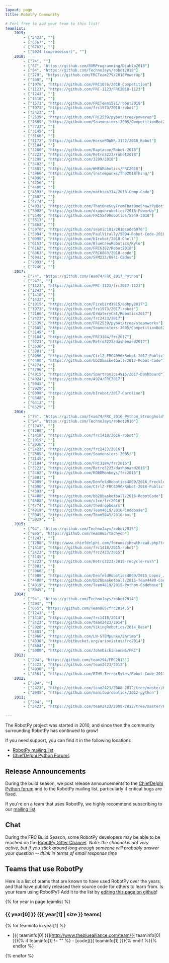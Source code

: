 ```yaml
---
layout: page
title: RobotPy Community

# Feel free to add your team to this list!
teamlist:
    2019:
        - ["2423", ""]
        - ["6367", ""]
        - ["6762", ""]
        - ["5024 (coprocessor)", ""]
    2018:
        - ["74", ""]
        - ["87", "https://github.com/RVRProgramming/Diablo2018"]
        - ["94", "https://github.com/TechnoJays/robot2018"]
        - ["279", "https://github.com/FRCTeam279/2018PowerUp"]
        - ["369", ""]
        - ["1076", "https://github.com/FRC1076/2018-Competition"]
        - ["1123", "https://github.com/FRC-1123/FRC2018-1123"]
        - ["1243", ""]
        - ["1418", ""]
        - ["1571", "https://github.com/FRCTeam1571/robot2018"]
        - ["1973", "https://github.com/frc1973/2018-robot"]
        - ["2423", ""]
        - ["2539", "https://github.com/FRC2539/pybot/tree/powerup"]
        - ["2605", "https://github.com/Seamonsters-2605/CompetitionBot2018"]
        - ["2733", ""]
        - ["3145", ""]
        - ["3160", ""]
        - ["3172", "https://github.com/HorsePOWER-3172/2018_Robot"]
        - ["3184", ""]
        - ["3200", "https://github.com/Raptacon/Robot-2018"]
        - ["3223", "https://github.com/Retro3223/robot2018"]
        - ["3299", "https://github.com/3299/2018"]
        - ["3402", ""]
        - ["3881", "https://github.com/WHEARobotics/FRC2018"]
        - ["3966", "https://github.com/lnstempunks/The2018Thing/"]
        - ["4096", ""]
        - ["4256", ""]
        - ["4480", ""]
        - ["4593", "https://github.com/mathias314/2018-Comp-Code"]
        - ["4607", ""]
        - ["4774", ""]
        - ["4931", "https://github.com/ThatOneGuyFromThatOneShow/PyBot"]
        - ["5002", "https://github.com/dragonrobotics/2018-PowerUp"]
        - ["5549", "https://github.com/FRC5549Robotics/5549-2018"]
        - ["5613", ""]
        - ["5863", ""]
        - ["5970", "https://github.com/seanic101/2018code5970"]
        - ["5994", "https://github.com/PaulVirally/5994-Robot-Code-2018"]
        - ["6098", "https://github.com/bIrobot/2018-Chell"]
        - ["6153", "https://github.com/BlueCrewRobotics/Kylo"]
        - ["6162", "https://github.com/FRC6162/Robot2018"]
        - ["6863", "https://github.com/FRC6863/2018-code"]
        - ["6941", "https://github.com/SFM233/6941-Codes"]
        - ["7093", ""]
        - ["7240", ""]
    2017:
        - ["74", "https://github.com/Team74/FRC_2017_Python"]
        - ["247", ""]
        - ["1123", "https://github.com/FRC-1123/frc2017-1123"]
        - ["1243", ""]
        - ["1418", ""]
        - ["1432", ""]
        - ["1915", "https://github.com/Firebird1915/Bobpy2017"]
        - ["1973", "https://github.com/frc1973/2017-robot"]
        - ["2186", "https://github.com/DrWateryCat/Robotics2017"]
        - ["2423", "https://github.com/frc2423/2017"]
        - ["2539", "https://github.com/FRC2539/pybot/tree/steamworks"]
        - ["2605", "https://github.com/Seamonsters-2605/CompetitionBot2017"]
        - ["3145", ""]
        - ["3184", "https://github.com/FRC3184/frc2017"]
        - ["3223", "https://github.com/Retro3223/dashboard2017"]
        - ["3636", ""]
        - ["3881", ""]
        - ["4096", "https://github.com/CtrlZ-FRC4096/Robot-2017-Public"]
        - ["4480", "https://github.com/bb20basketball/2017-Robot-Code"]
        - ["4774", ""]
        - ["4796", ""]
        - ["4915", "https://github.com/Spartronics4915/2017-Dashboard"]
        - ["4924", "https://github.com/4924/FRC2017"]
        - ["5045", ""]
        - ["5929", ""]
        - ["6098", "https://github.com/bIrobot/2017-Caroline"]
        - ["6348", ""]
        - ["6413", ""]
        - ["6529", ""]
    2016:
        - ["74", "https://github.com/Team74/FRC_2016_Python_Stronghold"]
        - ["94", "https://github.com/TechnoJays/robot2016"]
        - ["1243", ""]
        - ["1288", ""]
        - ["1418", "https://github.com/frc1418/2016-robot"]
        - ["1915", ""]
        - ["2036", ""]
        - ["2423", "https://github.com/frc2423/2016"]
        - ["2605", "https://github.com/Seamonsters-2605/"]
        - ["3145", ""]
        - ["3184", "https://github.com/FRC3184/frc2016"]
        - ["3223", "https://github.com/Retro3223/dashboard2016"]
        - ["3402", "https://github.com/ROBOMonkeys/frc2016"]
        - ["3881", ""]
        - ["4009", "https://github.com/DenfeldRobotics4009/2016_Freckles"]
        - ["4096", "https://github.com/CtrlZ-FRC4096/Robot-2016-Public"]
        - ["4393", ""]
        - ["4480", "https://github.com/bb20basketball/2016-RobotCode"]
        - ["4688", "https://github.com/clxe/frc2016"]
        - ["4774", "https://github.com/thedropbears"]
        - ["4819", "https://github.com/Team4819/2016-Codebase"]
        - ["5045", "https://github.com/Team5045/2016-bot"]
        - ["5929", ""]
    2015:
        - ["94", "https://github.com/TechnoJays/robot2015"]
        - ["865", "https://github.com/Team865/tachyon"]
        - ["1243", ""]
        - ["1288", "http://www.chiefdelphi.com/forums/showthread.php?t=135688"]
        - ["1418", "https://github.com/frc1418/2015-robot"]
        - ["2423", "https://github.com/frc2423/2015"]
        - ["3145", ""]
        - ["3223", "https://github.com/Retro3223/2015-recycle-rush"]
        - ["3881", ""]
        - ["3966", ""]
        - ["4009", "https://github.com/DenfeldRobotics4009/2015_Lopez_Jr"]
        - ["4480", "https://github.com/bb20basketball/2015-Team4480-Code"]
        - ["4819", "https://github.com/Team4819/2015-Python-Codebase"]
        - ["5045", ""]
    2014:
        - ["94", "https://github.com/TechnoJays/robot2014"]
        - ["294", ""]
        - ["865", "https://github.com/Team865/frc2014.5"]
        - ["1243", ""]
        - ["1418", "https://github.com/frc1418/2014"]
        - ["2423", "https://github.com/team2423/2014"]
        - ["2928", "https://github.com/VikingRobotics/2014_Base"]
        - ["3881", ""]
        - ["3966", "https://github.com/LN-STEMpunks/Shrimp"]
        - ["4038", "https://bitbucket.org/ariovistus/frc2014"]
        - ["4604", ""]
        - ["5080", "https://github.com/JohnDickinsonHS/FRC"]
    2013:
        - ["294", "https://github.com/team294/FRC2013"]
        - ["2423", "https://github.com/team2423/2013"]
        - ["4038", ""]
        - ["4561", "https://github.com/RTHS-TerrorBytes/Robot-Code-2013"]
    2012:
        - ["294", ""]
        - ["2423", "https://github.com/team2423/2008-2012/tree/master/Kwarqs2012"]
        - ["2945", "https://github.com/manitourobotics/2012-python"]
    2011:
        - ["294", ""]
        - ["2423", "https://github.com/team2423/2008-2012/tree/master/Kwarqs2011/trunk"]

---
```


The RobotPy project was started in 2010, and since then the community surrounding RobotPy has continued to grow!

If you need support, you can find it in the following locations

* [RobotPy mailing list](https://groups.google.com/forum/#!forum/robotpy)
* [ChiefDelphi Python Forums](http://www.chiefdelphi.com/forums/forumdisplay.php?f=187)

Release Announcements
---------------------

During the build season, we post release announcements to the
[ChiefDelphi Python forum](http://www.chiefdelphi.com/forums/forumdisplay.php?f=187) and
to the RobotPy mailing list, particularly if critical bugs are fixed.

If you're on a team that uses RobotPy, we highly recommend subscribing to our
[mailing list](https://groups.google.com/forum/#!forum/robotpy).

Chat
----

During the FRC Build Season, some RobotPy developers may be able to be reached on
the [RobotPy Gitter Channel](https://gitter.im/robotpy/robotpy-wpilib).  _Note: the channel is not very active, but if you stick around long enough someone will probably answer your question -- think in terms of email response time_


Teams that use RobotPy
----------------------

Here is a list of teams that are known to have used RobotPy over the years, and that have publicly released their source code for others to learn from. Is your team using RobotPy? Add it to the list by [editing this page on github](https://github.com/robotpy/robotpy.github.io/blob/master/community.md)!

{% for year in page.teamlist %}
### {{ year[0] }} ({{ year[1] | size }} teams)

{% for teaminfo in year[1] %}
* [{{ teaminfo[0] }}](http://www.thebluealliance.com/team/{{ teaminfo[0] }}){% if teaminfo[1] != "" %} - [code]({{ teaminfo[1] }}){% endif %}{% endfor %}

{% endfor %}
